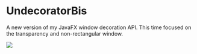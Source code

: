 UndecoratorBis
==============
A new version of my JavaFX window decoration API. This time focused on the transparency and non-rectangular window.

<img src="https://arnaudnouard.files.wordpress.com/2014/12/undecoratorbis.png">
